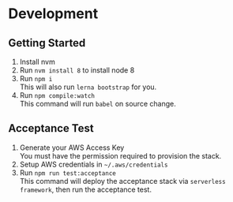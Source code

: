 # Development

## Getting Started

1.  Install nvm
2.  Run `nvm install 8` to install node 8
3.  Run `npm i`  
    This will also run `lerna bootstrap` for you.
4.  Run `npm compile:watch`  
    This command will run `babel` on source change.

## Acceptance Test

1.  Generate your AWS Access Key  
    You must have the permission required to provision the stack.
2.  Setup AWS credentials in `~/.aws/credentials`
3.  Run `npm run test:acceptance`  
    This command will deploy the acceptance stack via `serverless framework`, then run the acceptance test.
